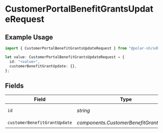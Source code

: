 # CustomerPortalBenefitGrantsUpdateRequest

## Example Usage

```typescript
import { CustomerPortalBenefitGrantsUpdateRequest } from "@polar-sh/sdk/models/operations";

let value: CustomerPortalBenefitGrantsUpdateRequest = {
  id: "<value>",
  customerBenefitGrantUpdate: {},
};
```

## Fields

| Field                                   | Type                                    | Required                                | Description                             |
| --------------------------------------- | --------------------------------------- | --------------------------------------- | --------------------------------------- |
| `id`                                    | *string*                                | :heavy_check_mark:                      | The benefit grant ID.                   |
| `customerBenefitGrantUpdate`            | *components.CustomerBenefitGrantUpdate* | :heavy_check_mark:                      | N/A                                     |